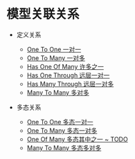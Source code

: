 # 模型关联关系
  
* 定义关系
    * [One To One 一对一](/model/relationships/01-has-one.md)
    * [One To Many 一对多](/model/relationships/02-has-many.md)
    * [Has One Of Many 许多之一](/model/relationships/03-has-one-of-many.md)
    * [Has One Through 远层一对一](/model/relationships/04-has-one-through.md)
    * [Has Many Through 远层一对多](/model/relationships/05-has-many-through.md)
    * [Many To Many 多对多](/model/relationships/06-belongs-to-many.md)

* 多态关系
  * [One To One 多态一对一](/model/relationships/07-morph-one.md)
  * [One To Many 多态一对多](/model/relationships/08-morph-many.md)
  * [One Of Many 多态其中之一 ~ TODO](/model/relationships/09-one-of-many.md)
  * [Many To Many 多态多对多](/model/relationships/10-morph-to-many.md)

